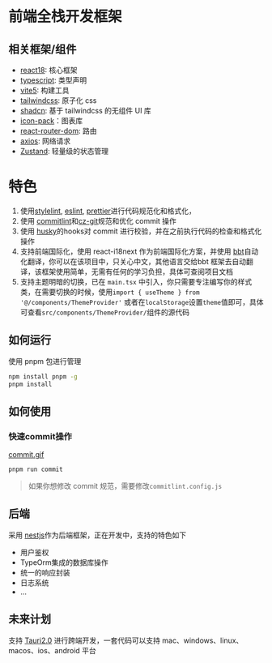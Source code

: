 # 前端全栈开发框架

## 相关框架/组件
- [react18](https://reactjs.org/): 核心框架
- [typescript](https://www.typescriptlang.org/): 类型声明
- [vite5](https://cn.vitejs.dev/): 构建工具
- [tailwindcss](https://tailwindcss.com/): 原子化 css
- [shadcn](https://ui.shadcn.com/): 基于 tailwindcss 的无组件 UI 库
- [icon-pack](https://iconpark.oceanengine.com/official)：图表库
- [react-router-dom](https://reactrouter.com/en/main): 路由
- [axios](https://axios-http.com/docs/intro): 网络请求
- [Zustand](https://docs.pmnd.rs/zustand/getting-started/introduction): 轻量级的状态管理

# 特色
1. 使用[stylelint](https://stylelint.io/), [eslint](https://eslint.org/), [prettier](https://prettier.io/)进行代码规范化和格式化，
2. 使用 [commitlint](https://commitlint.js.org/)和[cz-git](https://cz-git.qbb.sh/zh/)规范和优化 commit 操作
3. 使用 [husky](https://typicode.github.io/husky/)的hooks对 commit 进行校验，并在之前执行代码的检查和格式化操作
4. 支持前端国际化，使用 react-i18next 作为前端国际化方案，并使用 [bbt](https://github.com/wakeadmin/bbt-tools)自动化翻译，你可以在该项目中，只关心中文，其他语言交给bbt 框架去自动翻译，该框架使用简单，无需有任何的学习负担，具体可查阅项目文档
5. 支持主题明暗的切换，已在 `main.tsx` 中引入，你只需要专注编写你的样式类，在需要切换的时候，使用`import { useTheme } from '@/components/ThemeProvider'` 或者在`localStorage`设置`theme`值即可，具体可查看`src/components/ThemeProvider/`组件的源代码

## 如何运行
使用 pnpm 包进行管理
```bash
npm install pnpm -g
pnpm install
```

## 如何使用
### 快速commit操作
[commit.gif](./img/commit.gif)
```bash
pnpm run commit
```
> 如果你想修改 commit 规范，需要修改`commitlint.config.js`


## 后端
采用 [nestjs](https://docs.nestjs.com/)作为后端框架，正在开发中，支持的特色如下

- 用户鉴权
- TypeOrm集成的数据库操作
- 统一的响应封装
- 日志系统
- ...


## 未来计划
支持 [Tauri2.0](https://v2.tauri.app/blog/tauri-2-0-0-beta/) 进行跨端开发，一套代码可以支持 mac、windows、linux、macos、ios、android 平台